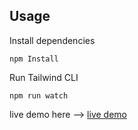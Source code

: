 ## Usage

Install dependencies

```
npm Install
```

Run Tailwind CLI

```
npm run watch
```

live demo here --> [live demo](https://tailwind-agency.netlify.app)

